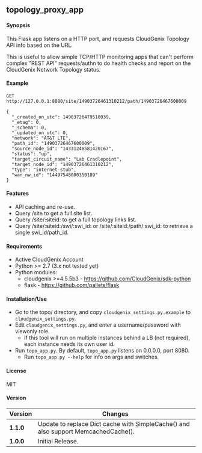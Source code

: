 topology_proxy_app
----------

#### Synopsis
This Flask app listens on a HTTP port, and requests CloudGenix Topology API info based on the URL.

This is useful to allow simple TCP/HTTP monitoring apps that can't perform complex "REST API" requests/authn to do health checks and report on the CloudGenix Network Topology status.


#### Example

```GET http://127.0.0.1:8080/site/14903726461310212/path/14903726467600009```

```
{
  "_created_on_utc": 14903726479510039, 
  "_etag": 0, 
  "_schema": 0, 
  "_updated_on_utc": 0, 
  "network": "AT&T LTE", 
  "path_id": "14903726467600009", 
  "source_node_id": "14331248581420167", 
  "status": "up", 
  "target_circuit_name": "Lab Cradlepoint", 
  "target_node_id": "14903726461310212", 
  "type": "internet-stub", 
  "wan_nw_id": "14497548080350189"
} 
```

#### Features
* API caching and re-use.
* Query /site to get a full site list.
* Query /site/:siteid: to get a full topology links list.
* Query /site/:siteid:/swi/:swi_id: or /site/:siteid:/path/:swi_id: to retrieve a single swi_id/path_id.

#### Requirements
* Active CloudGenix Account
* Python >= 2.7 (3.x not tested yet)
* Python modules:
    * cloudgenix >=4.5.5b3 - <https://github.com/CloudGenix/sdk-python>
    * flask - <https://github.com/pallets/flask>

#### Installation/Use
* Go to the topo/ directory, and copy `cloudgenix_settings.py.example` to `cloudgenix_settings.py`.
* Edit `cloudgenix_settings.py`, and enter a username/password with viewonly role.
  * If this tool will run on multiple instances behind a LB (not required), each instance needs its own user id.
* Run `topo_app.py`. By default, `topo_app.py` listens on 0.0.0.0, port 8080.
  * Run `topo_app.py --help` for info on args and switches.

#### License
MIT

#### Version
Version | Changes
------- | --------
**1.1.0**| Update to replace Dict cache with SimpleCache() and also support MemcachedCache().
**1.0.0**| Initial Release.
